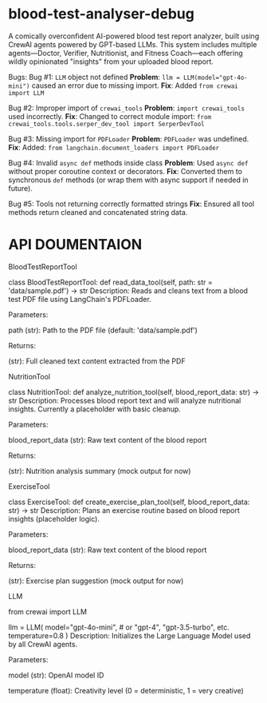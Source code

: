# blood-test-analyser-debug
A comically overconfident AI-powered blood test report analyzer, built using CrewAI agents powered by GPT-based LLMs. This system includes multiple agents—Doctor, Verifier, Nutritionist, and Fitness Coach—each offering wildly opinionated "insights" from your uploaded blood report.

Bugs: 
Bug #1: `LLM` object not defined
**Problem**: `llm = LLM(model="gpt-4o-mini")` caused an error due to missing import.
**Fix**: Added `from crewai import LLM`

Bug #2: Improper import of `crewai_tools`
**Problem**: `import crewai_tools` used incorrectly.
**Fix**: Changed to correct module import: `from crewai_tools.tools.serper_dev_tool import SerperDevTool`

Bug #3: Missing import for `PDFLoader`
**Problem**: `PDFLoader` was undefined.
**Fix**: Added: `from langchain.document_loaders import PDFLoader`

Bug #4: Invalid `async def` methods inside class
**Problem**: Used `async def` without proper coroutine context or decorators.
**Fix**: Converted them to synchronous `def` methods (or wrap them with async support if needed in future).

Bug #5: Tools not returning correctly formatted strings
**Fix**: Ensured all tool methods return cleaned and concatenated string data.


# API DOUMENTAION
BloodTestReportTool

class BloodTestReportTool:
    def read_data_tool(self, path: str = 'data/sample.pdf') -> str
Description:
Reads and cleans text from a blood test PDF file using LangChain's PDFLoader.

Parameters:

path (str): Path to the PDF file (default: 'data/sample.pdf')

Returns:

(str): Full cleaned text content extracted from the PDF

NutritionTool

class NutritionTool:
    def analyze_nutrition_tool(self, blood_report_data: str) -> str
Description:
Processes blood report text and will analyze nutritional insights. Currently a placeholder with basic cleanup.

Parameters:

blood_report_data (str): Raw text content of the blood report

Returns:

(str): Nutrition analysis summary (mock output for now)

ExerciseTool

class ExerciseTool:
    def create_exercise_plan_tool(self, blood_report_data: str) -> str
Description:
Plans an exercise routine based on blood report insights (placeholder logic).

Parameters:

blood_report_data (str): Raw text content of the blood report

Returns:

(str): Exercise plan suggestion (mock output for now)


LLM

from crewai import LLM

llm = LLM(
    model="gpt-4o-mini",  # or "gpt-4", "gpt-3.5-turbo", etc.
    temperature=0.8
)
Description:
Initializes the Large Language Model used by all CrewAI agents.

Parameters:

model (str): OpenAI model ID

temperature (float): Creativity level (0 = deterministic, 1 = very creative)
